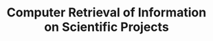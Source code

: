 ---
description: ''
last_edit: Fri, 03 Dec 2021 15:35:48 GMT
shortname: crisp
title: Computer Retrieval of Information on Scientific Projects
uuid: 0ab62e80-2e3a-4289-8abf-0995489f5f0c
---
